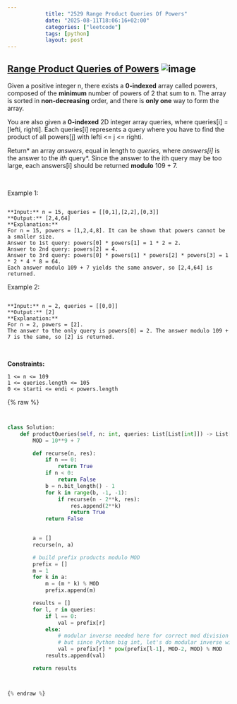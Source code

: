 ```yaml
---
            title: "2529 Range Product Queries Of Powers"
            date: "2025-08-11T18:06:16+02:00"
            categories: ["leetcode"]
            tags: [python]
            layout: post
---
```

            
## [Range Product Queries of Powers](https://leetcode.com/problems/range-product-queries-of-powers) ![image](https://img.shields.io/badge/Difficulty-Medium-orange)

Given a positive integer n, there exists a **0-indexed** array called powers, composed of the **minimum** number of powers of 2 that sum to n. The array is sorted in **non-decreasing** order, and there is **only one** way to form the array.

You are also given a **0-indexed** 2D integer array queries, where queries[i] = [lefti, righti]. Each queries[i] represents a query where you have to find the product of all powers[j] with lefti <= j <= righti.

Return* an array *answers*, equal in length to *queries*, where *answers[i]* is the answer to the *ith* query*. Since the answer to the ith query may be too large, each answers[i] should be returned **modulo** 109 + 7.

 

Example 1:

```

**Input:** n = 15, queries = [[0,1],[2,2],[0,3]]
**Output:** [2,4,64]
**Explanation:**
For n = 15, powers = [1,2,4,8]. It can be shown that powers cannot be a smaller size.
Answer to 1st query: powers[0] * powers[1] = 1 * 2 = 2.
Answer to 2nd query: powers[2] = 4.
Answer to 3rd query: powers[0] * powers[1] * powers[2] * powers[3] = 1 * 2 * 4 * 8 = 64.
Each answer modulo 109 + 7 yields the same answer, so [2,4,64] is returned.

```

Example 2:

```

**Input:** n = 2, queries = [[0,0]]
**Output:** [2]
**Explanation:**
For n = 2, powers = [2].
The answer to the only query is powers[0] = 2. The answer modulo 109 + 7 is the same, so [2] is returned.

```

 

**Constraints:**

	1 <= n <= 109
	1 <= queries.length <= 105
	0 <= starti <= endi < powers.length

{% raw %}


```python


class Solution:
    def productQueries(self, n: int, queries: List[List[int]]) -> List[int]:
        MOD = 10**9 + 7

        def recurse(n, res):
            if n == 0:
                return True
            if n < 0:
                return False
            b = n.bit_length() - 1
            for k in range(b, -1, -1):
                if recurse(n - 2**k, res):
                    res.append(2**k)
                    return True
            return False

    
        a = []
        recurse(n, a)

        # build prefix products modulo MOD
        prefix = []
        m = 1
        for k in a:
            m = (m * k) % MOD
            prefix.append(m)

        results = []
        for l, r in queries:
            if l == 0:
                val = prefix[r]
            else:
                # modular inverse needed here for correct mod division
                # but since Python big int, let's do modular inverse with pow
                val = prefix[r] * pow(prefix[l-1], MOD-2, MOD) % MOD
            results.append(val)

        return results



{% endraw %}
```
